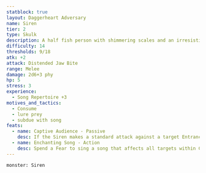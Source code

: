 ```yaml
---
statblock: true
layout: Daggerheart Adversary
name: Siren
tier: 2
type: Skulk
description: A half fish person with shimmering scales and an irresistible voice.
difficulty: 14
thresholds: 9/18
atk: +2
attack: Distended Jaw Bite
range: Melee
damage: 2d6+3 phy
hp: 5
stress: 3
experience:
  - Song Repertoire +3
motives_and_tactics:
  - Consume
  - lure prey
  - subdue with song
feats:
  - name: Captive Audience - Passive
    desc: If the Siren makes a standard attack against a target Entranced by their song, the attack deals 2d10+1 damage instead of their standard damage.
  - name: Enchanting Song - Action
    desc: Spend a Fear to sing a song that affects all targets within Close range. Targets must succeed on an Instinct Reaction Roll or become Entranced until they mark 2 Stress. Other Sirens within Close range of the target can mark a Stress to each add a +1 bonus to the Difficulty of the reaction roll. While Entranced, a target can’t act and is Vulnerable.
---
```


```statblock
monster: Siren
```